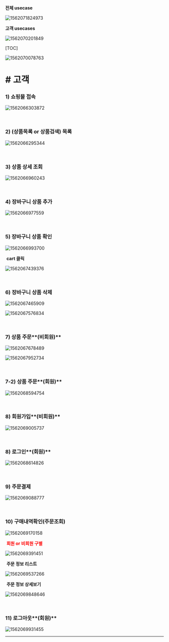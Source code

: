 **전체 usecase**

![1562071824973](assets/1562071824973.png)

**고객 usecases**

![1562070201849](assets/1562070201849.png)

[TOC]

![1562070078763](assets/1562070078763.png)

# # 고객

### 1) 쇼핑몰 접속

![1562066303872](assets/1562066303872.png)

<br>

### 2) (상품목록 or 상품검색) 목록

![1562066295344](assets/1562066295344.png)

<br>

### 3) 상품 상세 조회

![1562066960243](assets/1562066960243.png)

<br>

### 4) 장바구니 상품 추가

![1562066977559](assets/1562066977559.png)

<br>

### 5) 장바구니 상품 확인

![1562066993700](assets/1562066993700.png)

​																**cart 클릭**

![1562067439376](assets/1562067439376.png)

<br>

### 6) 장바구니 상품 삭제

![1562067465909](assets/1562067465909.png)

![1562067576834](assets/1562067576834.png)

<br>

### 7) 상품 주문**(비회원)**

![1562067678489](assets/1562067678489.png)

![1562067952734](assets/1562067952734.png)

<br>

### 7-2) 상품 주문**(회원)**

![1562068594754](assets/1562068594754.png)

<br>

### 8) 회원가입**(비회원)**

![1562069005737](assets/1562069005737.png)

<br>

### 8) 로그인**(회원)**

![1562068614826](assets/1562068614826.png)

<br>

### 9) 주문결제

![1562069088777](assets/1562069088777.png)

<br>

### 10) 구매내역확인(주문조회)

![1562069170158](assets/1562069170158.png)

​		<b style="color:red">회원 or 비회원 구별</b>

![1562069391451](assets/1562069391451.png)

​		**주문 정보 리스트**

![1562069537266](assets/1562069537266.png)

​		**주문 정보 상세보기**

![1562069848646](assets/1562069848646.png)

<br>

### 11) 로그아웃**(회원)**

![1562069931455](assets/1562069931455.png)

---




